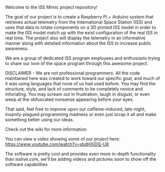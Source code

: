Welcome to the ISS Mimic project repository! 

The goal of our project is to create a Raspberry Pi + Arduino system that retrieves actual telemetry from the International Space Station (ISS) and uses that data to rotate components on a 3D printed ISS model in order to make the ISS model match up with the exist configuration of the real ISS in real time. The project also will display the telemetry in an informative manner along with detailed information about the ISS to increase public awareness.

We are a group of dedicated ISS program employees and enthusiasts trying to share our love of the space program through this awesome project.

DISCLAIMER - We are not professional programmers. All the code maintained here was created to work toward our specific goal, and much of it was using languages that none of us had used before. You may find the structure, style, and lack of comments to be completely novice and infuriating. You may scream out in frustration, laugh in disgust, or even weep at the obfuscated nonsense appearing before your eyes. 

That said, feel free to improve upon our caffeine-induced, late-night, insanity-plagued programming madness or even just scrap it all and make something better using our ideas.

Check out the wiki for more information.

You can view a video showing some of our project here: https://www.youtube.com/watch?v=sbdHXjDQ-U8

The software is pretty cool and provides even more in-depth functionality than isslive.com, we'll be adding videos and pictures soon to show off the software capabilities
